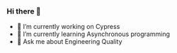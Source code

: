 ### Hi there 👋

<!--
**bharadwaj-pendyala/bharadwaj-pendyala** is a ✨ _special_ ✨ repository because its `README.md` (this file) appears on your GitHub profile.
- 🔭 I’m currently working on Cypress
- 🌱 I’m currently learning Asynchronous programming
- 👯 I’m looking to collaborate on Developing Web Apps 
- 🤔 I’m looking for help with Test Automation Best Pratices
- 💬 Ask me about Engineering Quality
- 📫 How to reach me: [LinkedIn](https://www.linkedin.com/in/bharadwajpy/), [Twitter](https://twitter.com/bharadwaj_py), [StackOverflow](https://stackoverflow.com/users/4191196/bharadwaj-pendyala), [Portfolio](https://www.bharadwaj.netlify.app)
Here are some ideas to get you started:
-->
- 🔭  I’m currently working on Cypress
- 🌱  I’m currently learning Asynchronous programming
- 💬  Ask me about Engineering Quality
<!-- - 📫  How to reach me: [LinkedIn](https://www.linkedin.com/in/bharadwajpy/), [Twitter](https://twitter.com/bharadwaj_py), [StackOverflow](https://stackoverflow.com/users/4191196/bharadwaj-pendyala), [Portfolio](https://bharadwaj.netlify.app/) -->
